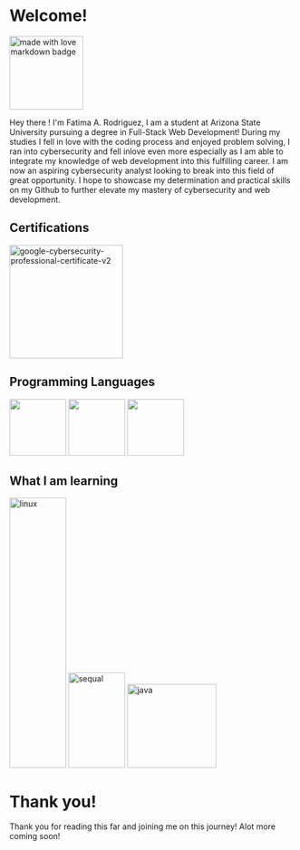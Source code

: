<!DOCTYPE html>
<html lang="en">
<head>
    <meta charset="UTF-8">
    <meta name="viewport" content="width=device-width, initial-scale=1.0">
</head>
<body>

 <h1> Welcome!</h1>
<a href="https://github.com/Anmol-Baranwal/GIFs-For-Readme"><img src="https://forthebadge.com/images/badges/built-with-love.svg" width="130" alt="made with love  markdown badge" ></a>
<p> Hey there ! I'm Fatima A. Rodriguez, I am a student at Arizona State University pursuing a degree in Full-Stack Web Development! During my studies I fell in love with the coding process and enjoyed problem solving, I ran into cybersecurity and fell inlove even more especially as I am able to integrate my knowledge of web development into this fulfilling career. I am now an aspiring cybersecurity analyst looking to break into this field of great opportunity. I hope to showcase my determination and practical skills on my Github to further elevate my mastery of cybersecurity and web development. </p>

<h2> Certifications </h2>

<img width="200" height="200" alt="google-cybersecurity-professional-certificate-v2" src="https://github.com/user-attachments/assets/cede1b34-c783-4929-b504-ef21dc430828" />


<h2>Programming Languages</h2>

<div align="center>
    
<img src="https://user-images.githubusercontent.com/74038190/212257454-16e3712e-945a-4ca2-b238-408ad0bf87e6.gif" width="100">

<img src="https://user-images.githubusercontent.com/74038190/212257472-08e52665-c503-4bd9-aa20-f5a4dae769b5.gif" width="100">
    
<img src="https://github.com/Anmol-Baranwal/Cool-GIFs-For-GitHub/assets/74038190/29fd6286-4e7b-4d6c-818f-c4765d5e39a9" width="100">

<img src="https://github.com/Anmol-Baranwal/Cool-GIFs-For-GitHub/assets/74038190/67f477ed-6624-42da-99f0-1a7b1a16eecb" width="100">

</div>
<h2>What I am learning</h2>

<img width="100" height="477" alt="linux" src="https://github.com/user-attachments/assets/651a944a-3f54-4a18-859c-2ba5ad1565cf" />
<img width="100" height="168" alt="sequal" src="https://github.com/user-attachments/assets/aa99825f-67ff-4615-bf50-c3e02a28e58c" />
<img width="157" height="148" alt="java" src="https://github.com/user-attachments/assets/7bb68fcf-0f40-4660-87ab-2f1d52419b5e" />

<footer>
<h1>Thank you!</h1>
Thank you for reading this far and joining me on this journey! Alot more coming soon!
</footer>


</body>
</html>

